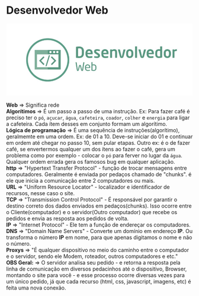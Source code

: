 # Desenvolvedor Web

<img src="./img/desenvolvedor-web.jpeg">

<b>Web</b> => Significa rede<br>
<b>Algorítimos</b> => É um passo a passo de uma instrução. Ex: Para fazer café é preciso ter o `pó`, `açucar`, `água`, `cafeteira`, `coador`, `colher` e `energia` para ligar a cafeteira. Cada ítem desses em conjunto formam um algorítimo.<br> 
<b>Lógica de programação</b> => É uma sequência de instruções(algorítimo), geralmemte em uma ordem. Ex: de 01 a 10. Deve-se iniciar do 01 e continuar em ordem até chegar no passo 10, sem pular etapas. Outro ex: é o de fazer café, se envertermos qualquer um dos ítens ao fazer o café, gera um problema como por exemplo - colocar o `pó` para ferver no lugar da `água`. Qualquer ordem errada gera os famosos bug em qualquer aplicação.<br>
<b>http</b> => "Hypertext Transfer Protocol" - função de trocar mensagens entre computadores. Geralmente é enviada por pedaços chamado de "chunks". é ele que inicia a comunicação entre 2 computadores ou mais.<br>
<b>URL</b> =>  "Uniform Resource Locator" - localizador e identificador de recursos, nesse caso o site.<br>
<b>TCP</b> =>  "Transmission Control Protocol" - É responsável por garantir o destino correto dos dados enviados em pedaços(chunks). Isso ocorre entre o Cliente(computador) e o servidor(Outro computador) que recebe os pedidos e envia as resposta aos pedidos de volta.<br>
<b>IP</b> => "Internet Protocol" - Ele tem a função de endereçar os computadores.<br>
<b>DNS</b> => "Domain Name Servers" - Converte um domínio em endereço <b>IP</b>. Ou transforma o número <b>IP</b> em nome, para que apenas digitamos o nome e não o número.<br>
<b>Proxys</b> => "É qualquer dispositivo no meio do caminho entre o computador e o servidor, sendo ele Modem, roteador, outros computadores e etc."<br>
<b>OBS Geral:</b> => O servidor analisa seu pedido - e retorna a resposta pela linha de comunicação em diversos pedacinhos até o dispositivo, Browser, montando o site para você - e esse processo ocorre diversas vezes para um único pedido, já que cada recurso (html, css, javascript, imagens, etc) é feita uma nova conexão.<br>


